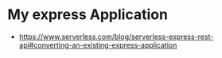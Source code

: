 # My express Application

- https://www.serverless.com/blog/serverless-express-rest-api#converting-an-existing-express-application
